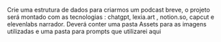 Crie uma estrutura de dados para criarmos um podcast breve, o projeto será montado com as tecnologias : chatgpt, lexia.art , notion.so, capcut e elevenlabs narrador. Deverá conter uma pasta Assets para as imagens utilizadas e uma pasta para prompts que utilizarei aqui 
